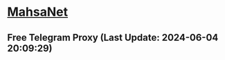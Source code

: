 
# [MahsaNet](https://t.me/mahsa_net)
## Free Telegram Proxy (Last Update: 2024-06-04 20:09:29)

    